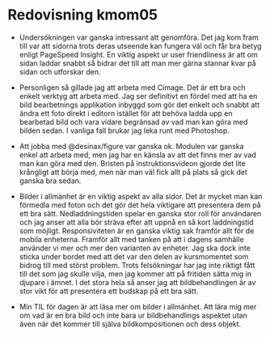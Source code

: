 ---
---
Redovisning kmom05
=========================

* Undersökningen var ganska intressant att genomföra. Det jag kom fram till var att sidorna trots deras utseende kan fungera väl och får bra betyg enligt PageSpeed Insight. En viktig aspekt ur user friendliness är att om sidan laddar snabbt så bidrar det till att man mer gärna stannar kvar på sidan och utforskar den.

* Personligen så gillade jag att arbeta med Cimage. Det är ett bra och enkelt verktyg att arbeta med. Jag ser definitivt en fördel med att ha en bild bearbetnings applikation inbyggd som gör det enkelt och snabbt att ändra ett foto direkt i editorn istället för att behöva ladda upp en bearbetad bild och vara vidare begränsad av vad man kan göra med bilden sedan. I vanliga fall brukar jag leka runt med Photoshop.

* Att jobba med @desinax/figure var ganska ok. Modulen var ganska enkel att arbeta med, men jag har en känsla av att det finns mer av vad man kan göra med den. Bristen på instruktionsvideon gjorde det lite krångligt att börja med, men när man väl fick allt på plats så gick det ganska bra sedan.

* Bilder i allmänhet är en viktig aspekt av alla sidor. Det är mycket man kan förmedla med foton och det gör det hela viktigare att presentera dem på ett bra sätt. Nedladdningstiden spelar en ganska stor roll för användaren och jag anser att alla bör sträva efter att uppnå en så kort laddningstid som möjligt. Responsiviteten är en ganska viktig sak framför allt för de mobila enheterna. Framför allt med tanken på att i dagens samhälle använder vi mer och mer den varianten av enheter. Jag ska dock inte sticka under bordet med att det var den delen av kursmomentet som bidrog till med störst problem. Trots felsökningar har jag inte riktigt fått till det som jag skulle vilja, men jag kommer att på fritiden sätta mig in djupare i ämnet. I det stora hela så anser jag att bildbehandlingen är av stor vikt för att presentera ett budskap på ett bra sätt.

* Min TIL för dagen är att läsa mer om bilder i allmänhet. Att lära mig mer om vad är en bra bild och inte bara ur bildbehandlings aspektet utan även när det kommer till själva bildkompositionen och dess objekt.
